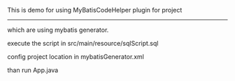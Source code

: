 
This is demo for using MyBatisCodeHelper plugin for project

-----------------------------------
which are using mybatis generator.

execute the script in src/main/resource/sqlScript.sql

config project location in mybatisGenerator.xml

than run App.java
